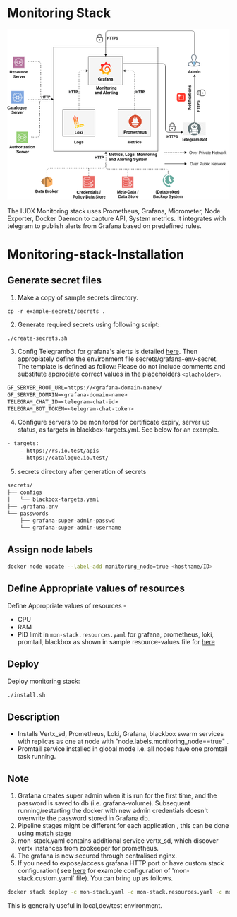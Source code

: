 # Monitoring Stack


<p align="center">
<img src="./mon_stack_architecture.png">
</p>


The IUDX Monitoring stack uses Prometheus, Grafana, Micrometer, Node Exporter, Docker Daemon to capture API, System metrics. It integrates with telegram to publish alerts from Grafana based on predefined rules.  
# Monitoring-stack-Installation
## Generate secret files
1. Make a copy of sample secrets directory.
```
cp -r example-secrets/secrets .
```
2. Generate required secrets using following script:
```
./create-secrets.sh
```
 3. Config Telegrambot for grafana's alerts is detailed [here](https://gist.github.com/abhilashvenkatesh/50478502ccd257a28d2c441ac51a8d65). Then appropiately define the environment file  secrets/grafana-env-secret. The template is defined as follow:
 Please do not include comments and substitute appropiate correct values in the placeholders ``<placholder>``.
```
GF_SERVER_ROOT_URL=https://<grafana-domain-name>/
GF_SERVER_DOMAIN=<grafana-domain-name>
TELEGRAM_CHAT_ID=<telegram-chat-id>
TELEGRAM_BOT_TOKEN=<telegram-chat-token>
```
4. Configure servers to be monitored for certificate expiry, server up status, as targets in  blackbox-targets.yml. See below for an example.
```sh
- targets:
    - https://rs.io.test/apis
    - https://catalogue.io.test/
```
5. secrets directory after generation of secrets
```
secrets/
├── configs
│   └── blackbox-targets.yaml
├── .grafana.env
└── passwords
    ├── grafana-super-admin-passwd
    └── grafana-super-admin-username
```
## Assign node labels 
```sh
docker node update --label-add monitoring_node=true <hostname/ID>
```
## Define Appropriate values of resources

Define Appropriate values of resources -
- CPU 
- RAM 
- PID limit 
in `mon-stack.resources.yaml`  for grafana, prometheus, loki, promtail, blackbox as shown in sample resource-values file for [here](example-mon-stack.resources.yaml)

## Deploy
Deploy monitoring stack:
```sh
./install.sh
```
## Description
* Installs Vertx\_sd, Prometheus, Loki, Grafana, blackbox swarm services with replicas as one at node with "node.labels.monitoring\_node==true" .
* Promtail service installed in global mode i.e. all nodes have one promtail task running.


## Note  

1. Grafana creates super admin  when it is run for the
   first time, and the password is saved to db (i.e. grafana-volume). Subsequent
   running/restarting the docker with new admin credentials doesn't overwrite
   the password stored in Grafana db.
2. Pipeline stages might be different for each application , this can be done using [match stage](https://grafana.com/docs/loki/latest/clients/promtail/stages/match/)
3. mon-stack.yaml contains additional service vertx\_sd, which discover vertx instances from zookeeper for prometheus.
4.  The grafana is now secured through centralised nginx.
5. If you need to expose/access grafana HTTP port or have custom stack configuration( see [here](example-mon-stack.custom.yaml) for example configuration of 'mon-stack.custom.yaml' file). You can bring up as follows.
```sh
docker stack deploy -c mon-stack.yaml -c mon-stack.resources.yaml -c mon-stack.custom.yaml mon-stack
```
This is generally useful in local,dev/test environment.
                                                            
